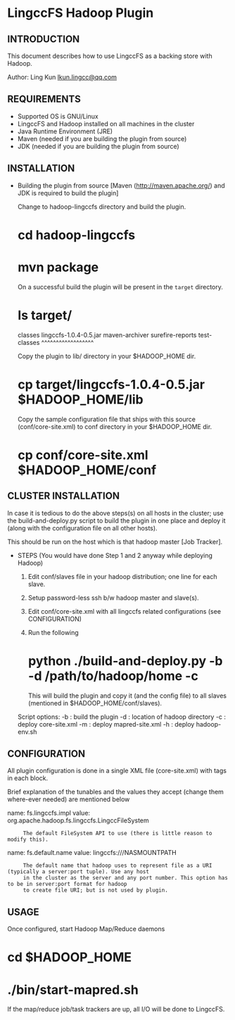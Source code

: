 LingccFS Hadoop Plugin
=======================

INTRODUCTION
------------

This document describes how to use LingccFS as a backing store with Hadoop.

Author: Ling Kun <lkun.lingcc@qq.com>

REQUIREMENTS
------------

* Supported OS is GNU/Linux
* LingccFS and Hadoop installed on all machines in the cluster
* Java Runtime Environment (JRE)
* Maven (needed if you are building the plugin from source)
* JDK (needed if you are building the plugin from source)

INSTALLATION
------------

* Building the plugin from source [Maven (http://maven.apache.org/) and JDK is required to build the plugin]

  Change to hadoop-lingccfs directory and build the plugin.

  # cd hadoop-lingccfs
  # mvn package

  On a successful build the plugin will be present in the `target` directory.

  # ls target/
  classes  lingccfs-1.0.4-0.5.jar  maven-archiver  surefire-reports  test-classes
               ^^^^^^^^^^^^^^^^^^

  Copy the plugin to lib/ directory in your $HADOOP_HOME dir.

  # cp target/lingccfs-1.0.4-0.5.jar $HADOOP_HOME/lib

  Copy the sample configuration file that ships with this source (conf/core-site.xml) to conf
  directory in your $HADOOP_HOME dir.

  # cp conf/core-site.xml $HADOOP_HOME/conf

CLUSTER INSTALLATION
--------------------

  In case it is tedious to do the above steps(s) on all hosts in the cluster; use the build-and-deploy.py script to
  build the plugin in one place and deploy it (along with the configuration file on all other hosts).

  This should be run on the host which is that hadoop master [Job Tracker].

* STEPS (You would have done Step 1 and 2 anyway while deploying Hadoop)

  1. Edit conf/slaves file in your hadoop distribution; one line for each slave.
  2. Setup password-less ssh b/w hadoop master and slave(s).
  3. Edit conf/core-site.xml with all lingccfs related configurations (see CONFIGURATION)
  4. Run the following
     # python ./build-and-deploy.py -b -d /path/to/hadoop/home -c

     This will build the plugin and copy it (and the config file) to all slaves (mentioned in $HADOOP_HOME/conf/slaves).

   Script options:
     -b : build the plugin
     -d : location of hadoop directory
     -c : deploy core-site.xml
     -m : deploy mapred-site.xml
     -h : deploy hadoop-env.sh


CONFIGURATION
-------------

  All plugin configuration is done in a single XML file (core-site.xml) with <name><value> tags in each <property>
  block.

  Brief explanation of the tunables and the values they accept (change them where-ever needed) are mentioned below

  name:  fs.lingccfs.impl
  value: org.apache.hadoop.fs.lingccfs.LingccFileSystem

         The default FileSystem API to use (there is little reason to modify this).

  name:  fs.default.name
  value: lingccfs:///NASMOUNTPATH

         The default name that hadoop uses to represent file as a URI (typically a server:port tuple). Use any host
         in the cluster as the server and any port number. This option has to be in server:port format for hadoop
         to create file URI; but is not used by plugin.

USAGE
-----

  Once configured, start Hadoop Map/Reduce daemons

  # cd $HADOOP_HOME
  # ./bin/start-mapred.sh

  If the map/reduce job/task trackers are up, all I/O will be done to LingccFS.

